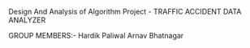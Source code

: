 Design And Analysis of Algorithm 
Project - TRAFFIC ACCIDENT DATA ANALYZER

GROUP MEMBERS:- 
Hardik Paliwal
Arnav Bhatnagar
